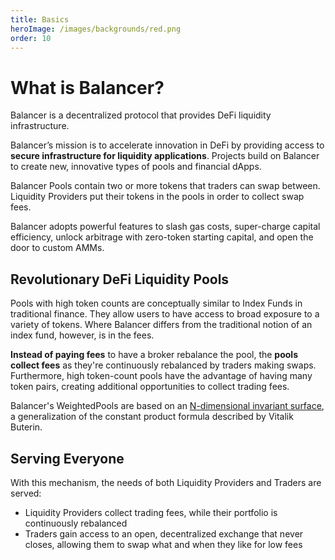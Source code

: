 ```yaml
---
title: Basics
heroImage: /images/backgrounds/red.png
order: 10
---
```


# What is Balancer?

Balancer is a decentralized protocol that provides DeFi liquidity infrastructure.

Balancer’s mission is to accelerate innovation in DeFi by providing access to **secure infrastructure for liquidity applications**. Projects build on Balancer to create new, innovative types of pools and financial dApps.

Balancer Pools contain two or more tokens that traders can swap between. Liquidity Providers put their tokens in the pools in order to collect swap fees.

Balancer adopts powerful features to slash gas costs, super-charge capital efficiency, unlock arbitrage with zero-token starting capital, and open the door to custom AMMs.

## Revolutionary DeFi Liquidity Pools

Pools with high token counts are conceptually similar to Index Funds in traditional finance. They allow users to have access to broad exposure to a variety of tokens. Where Balancer differs from the traditional notion of an index fund, however, is in the fees.

**Instead of paying fees** to have a broker rebalance the pool, the **pools collect fees** as they're continuously rebalanced by traders making swaps. Furthermore, high token-count pools have the advantage of having many token pairs, creating additional opportunities to collect trading fees.

Balancer's WeightedPools are based on an [N-dimensional invariant surface](https://balancer.finance/whitepaper/), a generalization of the constant product formula described by Vitalik Buterin.

## Serving Everyone

With this mechanism, the needs of both Liquidity Providers and Traders are served:

* Liquidity Providers collect trading fees, while their portfolio is continuously rebalanced
* Traders gain access to an open, decentralized exchange that never closes, allowing them to swap what and when they like for low fees